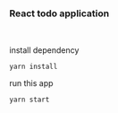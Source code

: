 ### React todo application

<br>

install dependency

```
yarn install
```

run this app

```
yarn start
```